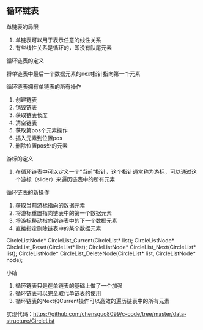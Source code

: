 ## 循环链表

单链表的局限

1. 单链表可以用于表示任意的线性关系
2. 有些线性关系是循环的，即没有队尾元素

循环链表的定义

将单链表中最后一个数据元素的next指针指向第一个元素

循环链表拥有单链表的所有操作
1. 创建链表
2. 销毁链表
3. 获取链表长度
4. 清空链表
5. 获取第pos个元素操作
6. 插入元素到位置pos
7. 删除位置pos处的元素

游标的定义

1. 在循环链表中可以定义一个“当前”指针，这个指针通常称为游标，可以通过这个游标（slider）来遍历链表中的所有元素

循环链表的新操作
1. 获取当前游标指向的数据元素
2. 将游标重置指向链表中的第一个数据元素
3. 将游标移动指向到链表中的下一个数据元素
4. 直接指定删除链表中的某个数据元素

CircleListNode* CircleList_Current(CircleList* list);
CircleListNode* CircleList_Reset(CircleList* list);
CircleListNode* CircleList_Next(CircleList* list);
CircleListNode* CircleList_DeleteNode(CircleList* list, CircleListNode* node);

小结
1. 循环链表只是在单链表的基础上做了一个加强
2. 循环链表可以完全取代单链表的使用
3. 循环链表的Next和Current操作可以高效的遍历链表中的所有元素

实现代码：https://github.com/chensguo8099/c-code/tree/master/data-structure/CircleList
